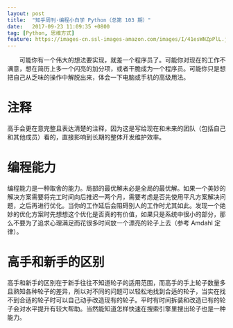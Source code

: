 ```yaml
---
layout: post
title:  "知乎周刊·编程小白学 Python（总第 103 期）"
date:   2017-09-23 11:09:35 +0800
tag: [Python, 思维方式]
feature: https://images-cn.ssl-images-amazon.com/images/I/41esWNZpPlL.jpg
---
```


　　可能你有一个伟大的想法要实现，就差一个程序员了。可能你对现在的工作不满意，想在简历上多一个闪亮的加分项，或者干脆成为一个程序员。可能你只是想把自己从乏味的操作中解脱出来，体会一下电脑或手机的高级用法。

# 注释

高手会更在意完整且表达清楚的注释，因为这是写给现在和未来的团队（包括自己和其他成员）看的，直接影响到长期的整体开发维护效率。

# 编程能力

编程能力是一种取舍的能力。局部的最优解未必是全局的最优解。如果一个美妙的解决方案需要将完工时间向后推迟一两个月，需要考虑是否先使用平凡方案解决问题，之后再进行优化。当你的工作延后会阻碍别人的工作时尤其如此。发现一个绝妙的优化方案时先想想这个优化是否真的有价值，如果只是系统中很小的部分，那么不要为了追求心理满足而花很多时间放一个漂亮的轮子上去（参考 Amdahl 定律）。

# 高手和新手的区别

高手和新手的区别在于新手往往不知道轮子的适用范围，而高手的手上轮子数量多且熟知各种轮子的差异，所以对不同的问题可以轻松地找到合适的轮子，当实在找不到合适的轮子时可以自己动手改造现有的轮子。平时有时间拆装和改造已有的轮子会对水平提升有较大帮助。当然能知道怎样快速在搜索引擎里搜出轮子也是一种能力。


